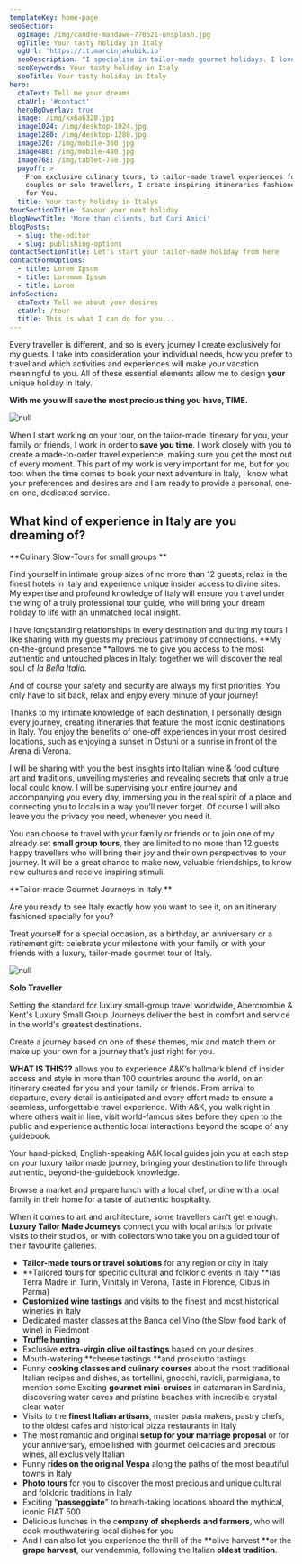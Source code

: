 ```yaml
---
templateKey: home-page
seoSection:
  ogImage: /img/candre-mandawe-770521-unsplash.jpg
  ogTitle: Your tasty holiday in Italy
  ogUrl: 'https://it.marcinjakubik.io'
  seoDescription: "I specialise in tailor-made gourmet holidays. I love creating travel solutions that perfectly suit my guests needs, and I am renowned for my attention to detail and my creativity in organising unforgettable experiences.\t\n"
  seoKeywords: Your tasty holiday in Italy
  seoTitle: Your tasty holiday in Italy
hero:
  ctaText: Tell me your dreams
  ctaUrl: '#contact'
  heroBgOverlay: true
  image: /img/kx6a6320.jpg
  image1024: /img/desktop-1024.jpg
  image1280: /img/desktop-1280.jpg
  image320: /img/mobile-360.jpg
  image480: /img/mobile-480.jpg
  image768: /img/tablet-768.jpg
  payoff: >
    From exclusive culinary tours, to tailor-made travel experiences for groups,
    couples or solo travellers, I create inspiring itineraries fashioned purely
    for You.
  title: Your tasty holiday in Italys
tourSectionTitle: Savour your next holiday
blogNewsTitle: 'More than clients, but Cari Amici'
blogPosts:
  - slug: the-editor
  - slug: publishing-options
contactSectionTitle: Let's start your tailor-made holiday from here
contactFormOptions:
  - title: Lorem Ipsum
  - title: Loremmm Ipsum
  - title: Lorem
infoSection:
  ctaText: Tell me about your desires
  ctaUrl: /tour
  title: This is what I can do for you...
---
```

Every traveller is different, and so is every journey I create exclusively for my guests. I take into consideration your individual needs, how you prefer to travel and which activities and experiences will make your vacation meaningful to you. All of these essential elements allow me to design **your** unique holiday in Italy.

**With me you will save the most precious thing you have, TIME.**

![null](/img/home_02.jpg)

When I start working on your tour, on the tailor-made itinerary for you, your family or friends, I work in order to **save you time**. I work closely with you to create a made-to-order travel experience, making sure you get the most out of every moment. This part of my work is very important for me, but for you too: when the time comes to book your next adventure in Italy, I know what your preferences and desires are and I am ready to provide a personal, one-on-one, dedicated service. 

## What kind of experience in Italy are you dreaming of?

**Culinary Slow-Tours for small groups          **   

Find yourself in intimate group sizes of no more than 12 guests, relax in the finest hotels in Italy and experience unique insider access to divine sites. My expertise and profound knowledge of Italy will ensure you travel under the wing of a truly professional tour guide, who will bring your dream holiday to life with an unmatched local insight.

I have longstanding relationships in every destination and during my tours I like sharing  with my guests my precious patrimony of connections. **My on-the-ground presence **allows me to give you access to the most authentic and untouched places in Italy: together we will discover the real soul of _la_ _Bella Italia._

And of course your safety and security are always my first priorities. You only have to sit back, relax and enjoy every minute of your journey!

Thanks to my intimate knowledge of each destination, I personally design every journey, creating itineraries that feature the most iconic destinations in Italy. You enjoy the benefits of one-off experiences in your most desired locations, such as enjoying a sunset in Ostuni or a sunrise in front of the Arena di Verona.

I will be sharing with you the best insights into Italian wine & food culture, art and traditions, unveiling mysteries and revealing secrets that only a true local could know. I will be supervising your entire journey and accompanying you every day, immersing you in the real spirit of a place and connecting you to locals in a way you’ll never forget. Of course I will also leave you the privacy you need, whenever you need it.

You can choose to travel with your family or friends or to join one of my already set **small group tours**, they are limited to no more than 12 guests, happy travellers who will bring their joy and their own perspectives to your journey. It will be a great chance to make new, valuable friendships, to know new cultures and receive inspiring stimuli.

**Tailor-made Gourmet Journeys in Italy     **    

Are you ready to see Italy exactly how you want to see it, on an itinerary fashioned specially for you?

Treat yourself for a special occasion, as a birthday, an anniversary or a retirement gift: celebrate your milestone with your family or with your friends with a luxury, tailor-made gourmet tour of Italy.

![null](/img/home_03.jpg)

**Solo Traveller**

Setting the standard for luxury small-group travel worldwide, Abercrombie & Kent's Luxury Small Group Journeys deliver the best in comfort and service in the world's greatest destinations.

Create a journey based on one of these themes, mix and match them or make up your own for a journey that’s just right for you.

**WHAT IS THIS??** allows you to experience A&K’s hallmark blend of insider access and style in more than 100 countries around the world, on an itinerary created for you and your family or friends. From arrival to departure, every detail is anticipated and every effort made to ensure a seamless, unforgettable travel experience. With A&K, you walk right in where others wait in line, visit world-famous sites before they open to the public and experience authentic local interactions beyond the scope of any guidebook.

Your hand-picked, English-speaking A&K local guides join you at each step on your luxury tailor made journey, bringing your destination to life through authentic, beyond-the-guidebook knowledge.

Browse a market and prepare lunch with a local chef, or dine with a local family in their home for a taste of authentic hospitality.

When it comes to art and architecture, some travellers can’t get enough. **Luxury Tailor Made Journeys** connect you with local artists for private visits to their studios, or with collectors who take you on a guided tour of their favourite galleries.

* **Tailor-made tours or travel solutions** for any region or city in Italy	
* **Tailored tours for specific cultural and folkloric events in Italy **(as Terra Madre in Turin, Vinitaly in Verona, Taste in Florence, Cibus in Parma)	
* **Customized wine tastings** and visits to the finest and most historical wineries in Italy	
* Dedicated master classes at the Banca del Vino (the Slow food bank of wine) in Piedmont	
* **Truffle hunting**	
* Exclusive **extra-virgin olive oil tastings** based on your desires	
* Mouth-watering **cheese tastings **and prosciutto tastings	
* Funny **cooking classes and culinary courses** about the most traditional Italian recipes and dishes, as tortellini, gnocchi, ravioli, parmigiana, to mention some Exciting **gourmet mini-cruises** in catamaran in Sardinia, discovering water caves and pristine beaches with incredible crystal clear water	
* Visits to the **finest Italian artisans**, master pasta makers, pastry chefs, to the oldest cafes and historical pizza restaurants in Italy	
* The most romantic and original **setup for your marriage proposal** or for your anniversary, embellished with gourmet delicacies and precious wines, all exclusively Italian	
* Funny **rides on the original Vespa** along the paths of the most beautiful towns in Italy	
* **Photo tours** for you to discover the most precious and unique cultural and folkloric traditions in Italy	
* Exciting “**passeggiate**” to breath-taking locations aboard the mythical, iconic FIAT 500	
* Delicious lunches in the c**ompany of shepherds and farmers**, who will cook mouthwatering local dishes for you	
* And I can also let you experience the thrill of the **olive harvest **or the **grape harvest**, our vendemmia, following the Italian **oldest tradition**.
